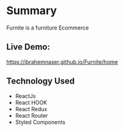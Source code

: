 # Summary

Furnite is a furniture Ecommerce

## Live Demo:
https://ibrahemnaser.github.io/Furnite/home

## Technology Used

- ReactJs
- React HOOK
- React Redux
- React Router
- Styled Components
